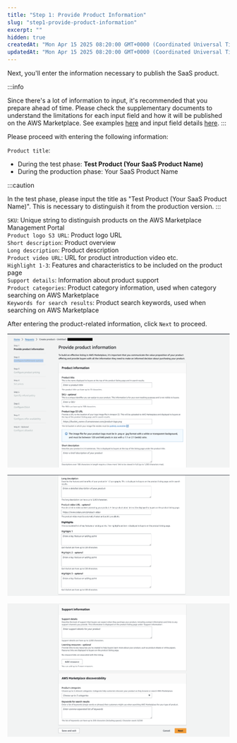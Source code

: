 ```yaml
---
title: "Step 1: Provide Product Information"
slug: "step1-provide-product-information"
excerpt: ""
hidden: true
createdAt: "Mon Apr 15 2025 08:20:00 GMT+0000 (Coordinated Universal Time)"
updatedAt: "Mon Apr 15 2025 08:20:00 GMT+0000 (Coordinated Universal Time)"
---
```

Next, you'll enter the information necessary to publish the SaaS product.

:::info

Since there's a lot of information to input, it's recommended that you prepare ahead of time. Please check the supplementary documents to understand the limitations for each input field and how it will be published on the AWS Marketplace. See examples [here](/docs/aws-marketplace-integration/supplementary/supplementary-1) and input field details [here](/docs/aws-marketplace-integration/supplementary/supplementary-2).
:::

Please proceed with entering the following information:

`Product title`:
  - During the test phase: **Test Product (Your SaaS Product Name)**  
  - During the production phase: Your SaaS Product Name

:::caution

In the test phase, please input the title as "Test Product (Your SaaS Product Name)". This is necessary to distinguish it from the production version.
:::

`SKU`: Unique string to distinguish products on the AWS Marketplace Management Portal  
`Product logo S3 URL`: Product logo URL  
`Short description`: Product overview  
`Long description`: Product description  
`Product video URL`: URL for product introduction video etc.  
`Highlight 1-3`: Features and characteristics to be included on the product page  
`Support details`: Information about product support  
`Product categories`: Product category information, used when category searching on AWS Marketplace  
`Keywords for search results`: Product search keywords, used when searching on AWS Marketplace  

After entering the product-related information, click `Next` to proceed.

![](/img/part-4/aws-marketplace-integration/product-submission/step1-provide-product-information/step1-provide-product-information-1.png)

![](/img/part-4/aws-marketplace-integration/product-submission/step1-provide-product-information/step1-provide-product-information-2.png)

![](/img/part-4/aws-marketplace-integration/product-submission/step1-provide-product-information/step1-provide-product-information-3.png)